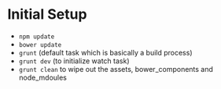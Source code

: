 
Initial Setup
===

- `npm update`
- `bower update`
- `grunt` (default task which is basically a build process)
- `grunt dev` (to initialize watch task)
- `grunt clean` to wipe out the assets, bower_components and node_mdoules
